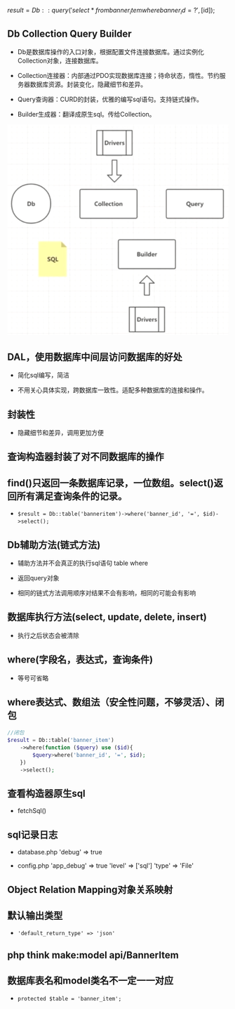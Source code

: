 $result = Db::query('select * from banner_item where banner_id = ?', [$id]);



## Db    Collection    Query    Builder    

- Db是数据库操作的入口对象，根据配置文件连接数据库。通过实例化Collection对象，连接数据库。

- Collection连接器：内部通过PDO实现数据库连接；待命状态，惰性。节约服务器数据库资源。封装变化，隐藏细节和差异。

- Query查询器：CURD的封装，优雅的编写sql语句。支持链式操作。

- Builder生成器：翻译成原生sql。传给Collection。

![](/assets/360截图18430705586285.png)




## DAL，使用数据库中间层访问数据库的好处

- 简化sql编写，简洁

- 不用关心具体实现，跨数据库一致性。适配多种数据库的连接和操作。



## 封装性

- 隐藏细节和差异，调用更加方便



## 查询构造器封装了对不同数据库的操作




## find()只返回一条数据库记录，一位数组。select()返回所有满足查询条件的记录。

- `$result = Db::table('banneritem')->where('banner_id', '=', $id)->select();`



## Db辅助方法(链式方法)

- 辅助方法并不会真正的执行sql语句    table where

- 返回query对象

- 相同的链式方法调用顺序对结果不会有影响，相同的可能会有影响




## 数据库执行方法(select, update, delete, insert)

- 执行之后状态会被清除



## where(字段名，表达式，查询条件)

- 等号可省略



## where表达式、数组法（安全性问题，不够灵活）、闭包

```php
//闭包
$result = Db::table('banner_item')
    ->where(function ($query) use ($id){
        $query>where('banner_id', '=', $id);
    })
    ->select();
```



## 查看构造器原生sql

- fetchSql()



## sql记录日志

- database.php    'debug' => true

- config.php    'app_debug' => true    'level' => ['sql']    'type' => 'File'



## Object Relation Mapping对象关系映射



## 默认输出类型

- `'default_return_type' => 'json'`



## php think make:model api/BannerItem



## 数据库表名和model类名不一定一一对应

- `protected $table = 'banner_item';`











































